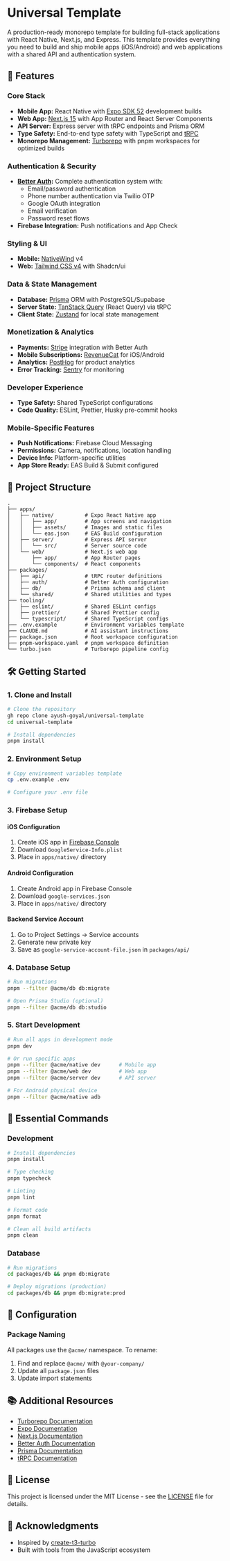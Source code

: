 # Universal Template

A production-ready monorepo template for building full-stack applications with React Native, Next.js, and Express. This template provides everything you need to build and ship mobile apps (iOS/Android) and web applications with a shared API and authentication system.

## 🚀 Features

### Core Stack

- **Mobile App:** React Native with [Expo SDK 52](https://expo.dev/) development builds
- **Web App:** [Next.js 15](https://nextjs.org/) with App Router and React Server Components
- **API Server:** Express server with tRPC endpoints and Prisma ORM
- **Type Safety:** End-to-end type safety with TypeScript and [tRPC](https://trpc.io/)
- **Monorepo Management:** [Turborepo](https://turbo.build/repo) with pnpm workspaces for optimized builds

### Authentication & Security

- **[Better Auth](https://www.better-auth.com/):** Complete authentication system with:
  - Email/password authentication
  - Phone number authentication via Twilio OTP
  - Google OAuth integration
  - Email verification
  - Password reset flows
- **Firebase Integration:** Push notifications and App Check

### Styling & UI

- **Mobile:** [NativeWind](https://www.nativewind.dev/) v4
- **Web:** [Tailwind CSS v4](https://tailwindcss.com/) with Shadcn/ui

### Data & State Management

- **Database:** [Prisma](https://www.prisma.io/) ORM with PostgreSQL/Supabase
- **Server State:** [TanStack Query](https://tanstack.com/query) (React Query) via tRPC
- **Client State:** [Zustand](https://zustand-demo.pmnd.rs/) for local state management

### Monetization & Analytics

- **Payments:** [Stripe](https://stripe.com/) integration with Better Auth
- **Mobile Subscriptions:** [RevenueCat](https://www.revenuecat.com/) for iOS/Android
- **Analytics:** [PostHog](https://posthog.com/) for product analytics
- **Error Tracking:** [Sentry](https://sentry.io/) for monitoring

### Developer Experience

- **Type Safety:** Shared TypeScript configurations
- **Code Quality:** ESLint, Prettier, Husky pre-commit hooks

### Mobile-Specific Features

- **Push Notifications:** Firebase Cloud Messaging
- **Permissions:** Camera, notifications, location handling
- **Device Info:** Platform-specific utilities
- **App Store Ready:** EAS Build & Submit configured

## 📁 Project Structure

```
.
├── apps/
│   ├── native/          # Expo React Native app
│   │   ├── app/         # App screens and navigation
│   │   ├── assets/      # Images and static files
│   │   └── eas.json     # EAS Build configuration
│   ├── server/          # Express API server
│   │   └── src/         # Server source code
│   └── web/             # Next.js web app
│       ├── app/         # App Router pages
│       └── components/  # React components
├── packages/
│   ├── api/             # tRPC router definitions
│   ├── auth/            # Better Auth configuration
│   ├── db/              # Prisma schema and client
│   └── shared/          # Shared utilities and types
├── tooling/
│   ├── eslint/          # Shared ESLint configs
│   ├── prettier/        # Shared Prettier config
│   └── typescript/      # Shared TypeScript configs
├── .env.example         # Environment variables template
├── CLAUDE.md            # AI assistant instructions
├── package.json         # Root workspace configuration
├── pnpm-workspace.yaml  # pnpm workspace definition
└── turbo.json           # Turborepo pipeline config
```

## 🛠️ Getting Started

### 1. Clone and Install

```bash
# Clone the repository
gh repo clone ayush-goyal/universal-template
cd universal-template

# Install dependencies
pnpm install
```

### 2. Environment Setup

```bash
# Copy environment variables template
cp .env.example .env

# Configure your .env file
```

### 3. Firebase Setup

#### iOS Configuration

1. Create iOS app in [Firebase Console](https://console.firebase.google.com/)
2. Download `GoogleService-Info.plist`
3. Place in `apps/native/` directory

#### Android Configuration

1. Create Android app in Firebase Console
2. Download `google-services.json`
3. Place in `apps/native/` directory

#### Backend Service Account

1. Go to Project Settings → Service accounts
2. Generate new private key
3. Save as `google-service-account-file.json` in `packages/api/`

### 4. Database Setup

```bash
# Run migrations
pnpm --filter @acme/db db:migrate

# Open Prisma Studio (optional)
pnpm --filter @acme/db db:studio
```

### 5. Start Development

```bash
# Run all apps in development mode
pnpm dev

# Or run specific apps
pnpm --filter @acme/native dev      # Mobile app
pnpm --filter @acme/web dev         # Web app
pnpm --filter @acme/server dev      # API server

# For Android physical device
pnpm --filter @acme/native adb
```

## 📜 Essential Commands

### Development

```bash
# Install dependencies
pnpm install

# Type checking
pnpm typecheck

# Linting
pnpm lint

# Format code
pnpm format

# Clean all build artifacts
pnpm clean
```

### Database

```bash
# Run migrations
cd packages/db && pnpm db:migrate

# Deploy migrations (production)
cd packages/db && pnpm db:migrate:prod
```

## 🔧 Configuration

### Package Naming

All packages use the `@acme/` namespace. To rename:

1. Find and replace `@acme/` with `@your-company/`
2. Update all `package.json` files
3. Update import statements

## 📚 Additional Resources

- [Turborepo Documentation](https://turbo.build/repo/docs)
- [Expo Documentation](https://docs.expo.dev/)
- [Next.js Documentation](https://nextjs.org/docs)
- [Better Auth Documentation](https://www.better-auth.com/docs)
- [Prisma Documentation](https://www.prisma.io/docs)
- [tRPC Documentation](https://trpc.io/docs)

## 📄 License

This project is licensed under the MIT License - see the [LICENSE](./LICENSE) file for details.

## 🙏 Acknowledgments

- Inspired by [create-t3-turbo](https://github.com/t3-oss/create-t3-turbo)
- Built with tools from the JavaScript ecosystem
